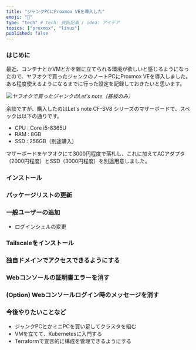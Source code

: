 ```yaml
---
title: "ジャンクPCにProxmox VEを導入した"
emoji: "🔧"
type: "tech" # tech: 技術記事 / idea: アイデア
topics: ["proxmox", "linux"]
published: false
---
```


### はじめに
最近、コンテナとかVMとかを雑に立てられる環境が欲しいと感じるようになったので、ヤフオクで買ったジャンクのノートPCにProxmox VEを導入しました。
ある程度使えるようになるまでに行った設定を記録しておきたいと思います。

<!--![](https://storage.googleapis.com/zenn-user-upload/b46067e7b511-20241012.jpg)-->
![](https://storage.googleapis.com/zenn-user-upload/4dbabebb4250-20241012.jpg)*ヤフオクで買ったジャンクのLet's note（基板のみ）*

余談ですが、購入したのはLet's note CF-SV8 シリーズのマザーボードで、スペックは以下の通りです。
- CPU : Core i5-8365U
- RAM : 8GB
- SSD : 256GB（別途購入）

マザーボードをヤフオクにて3000円程度で落札し、これに加えてACアダプタ（2000円程度）とSSD（3000円程度）を別途用意しました。

### インストール

### パッケージリストの更新

### 一般ユーザーの追加
- ログインシェルの変更

### Tailscaleをインストール

### 独自ドメインでアクセスできるようにする

### Webコンソールの証明書エラーを消す

### (Option) Webコンソールログイン時のメッセージを消す

### 今後やりたいことなど
- ジャンクPCとかミニPCを買い足してクラスタを組む
- VMを立てて、Kubernetesに入門する
- Terraformで宣言的に構成を管理できるようにする